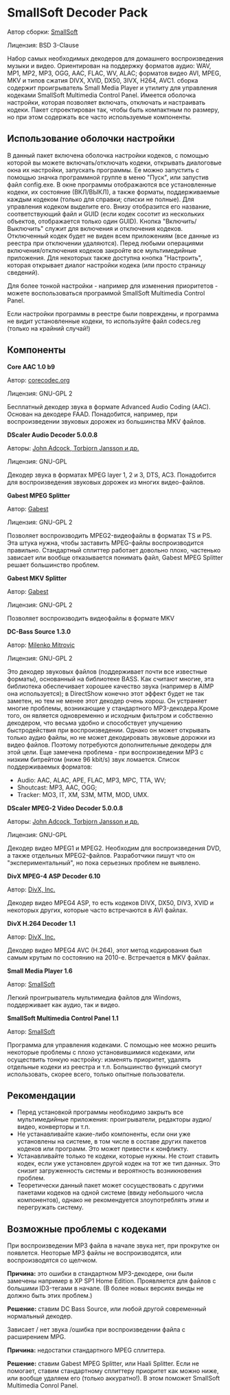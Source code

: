 # SmallSoft Decoder Pack

Автор сборки: [SmallSoft](https://smallsoftru.wordpress.com/)

Лицензия: BSD 3-Clause

Набор самых необходимых декодеров для домашнего воспроизведения музыки и видео. Ориентирован на поддержку форматов аудио: WAV, MP1, MP2, MP3, OGG, AAC, FLAC, WV, ALAC; форматов видео AVI, MPEG, MKV и типов сжатия DIVX, XVID, DX50, 3IVX, H264, AVC1. сборка содержит проигрыватель Small Media Player и утилиту для управления кодеками SmallSoft Multimedia Control Panel. Имеется оболочка настройки, которая позволяет включать, отключать и настраивать кодеки.
Пакет спроектирован так, чтобы быть компактным по размеру, но при этом содержать все часто используемые компоненты.

## Использование оболочки настройки
В данный пакет включена оболочка настройки кодеков, с помощью которой вы можете включать/отключать кодеки, открывать диалоговые окна их настройки, запускать программы. Ее можно запустить с помощью значка программной группе в меню "Пуск", или запустив файл config.exe. В окне программы отображаются все установленные кодеки, их состояние (ВКЛ/ВЫКЛ), а также форматы, поддерживаемые каждым кодеком (только для справки; списки не полные). Для управления кодеком выделите его. Внизу отобразится его название, соответствующий файл и GUID (если кодек сосотит из нескольких объектов, отображается только один GUID). Кнопка "Включить/Выключить" служит для включения и отключения кодеков. Отключенный кодек будет не виден всем приложениям (все данные из реестра при отключении удаляются). Перед любыми операциями включения/отключения кодеков закройте все мультимедийные приложения. Для некоторых также доступна кнопка "Настроить", которая открывает диалог настройки кодека (или просто страницу сведений).

Для более тонкой настройки - например для изменения приоритетов - можете воспользоваться программой SmallSoft Multimedia Control Panel.

Если настройки программы в реестре были повреждены, и программа не видит установленные кодеки, то используйте файл codecs.reg (только на крайний случай!)

## Компоненты

**Core AAC 1.0 b9**

Автор: [corecodec.org](http://corecodec.org/projects/coreaac/)

Лицензия: GNU-GPL 2

Бесплатный декодер звука в формате Advanced Audio Coding (AAC). Основан на декодере FAAD. Понадобится, например, при воспроизведении звуковых дорожек из большинства MKV файлов.

**DScaler Audio Decoder 5.0.0.8**

Авторы: [John Adcock, Torbjorn Jansson и др.](http://deinterlace.sourceforge.net/dscaler5.htm)

Лицензия: GNU-GPL

Декодер звука в форматах MPEG layer 1, 2 и 3, DTS, AC3. Понадобится для воспроизведения звуковых дорожек из многих видео-файлов.

**Gabest MPEG Splitter**

Автор: [Gabest](http://www.sourceforge.net/projects/guliverkli2/)

Лицензия: GNU-GPL 2

Позволяет воспроизводить MPEG2-видеофайлы в форматах TS и PS. Эта штука нужна, чтобы заставить MPEG-файлы воспроизводится правильно. Стандартный сплиттер работает довольно плохо, частенько зависает или вообще отказывается понимать файл, Gabest MPEG Splitter решает большинство проблем.

**Gabest MKV Splitter**

Автор: [Gabest](http://www.sourceforge.net/projects/guliverkli2/)

Лицензия: GNU-GPL 2

Позволяет воспроизводить видеофайлы в формате MKV

**DC-Bass Source 1.3.0**

Автор: [Milenko Mitrovic](http://www.dsp-worx.de)

Лицензия: GNU-GPL 2

Это декодер звуковых файлов (поддерживает почти все известные форматы), основанный на библиотеке BASS. Как считают многие, эта библиотека обеспечивает хорошее качество звука (например в AIMP она используется); в DirectShow конечно этот эффект будет не так заметен, но тем не менее этот декодер очень хорош. Он устраняет многие проблемы, возникающие у стандартного MP3-декодера.Кроме того, он является одновременно и исходным фильтром и собственно декодером, что весьма удобно и способствует улучшению быстродействия при воспроизведении. Однако он может открывать только аудио файлы, но не может декодировать звуковые дорожки из видео файлов. Поэтому потребуются дополнительные декодеры для этой цели. Еще замечена проблема - при воспроизведении MP3 с низким битрейтом (ниже 96 kbit/s) звук ломается. Список поддерживаемых форматов:

- Audio: AAC, ALAC, APE, FLAC, MP3, MPC, TTA, WV;
- Shoutcast: MP3, AAC, OGG;
- Tracker: MO3, IT, XM, S3M, MTM, MOD, UMX.

**DScaler MPEG-2 Video Decoder 5.0.0.8**

Авторы: [John Adcock, Torbjorn Jansson и др.](http://deinterlace.sourceforge.net/dscaler5.htm)

Лицензия: GNU-GPL

Декодер видео MPEG1 и MPEG2. Необходим для воспроизведения DVD, а также отдельных MPEG2-файлов. Разработчики пишут что он "экспериментальный", но пока серьезных проблем не выявлено.

**DivX MPEG-4 ASP Decoder 6.10**

Автор: [DivX, Inc.](http://divx.com/)

Декодер видео MPEG4 ASP, то есть кодеков DIVX, DX50, DIV3, XVID и некоторых других, которые часто встречаются в AVI файлах.

**DivX H.264 Decoder 1.1**

Автор: [DivX, Inc.](http://divx.com/)

Декодер видео MPEG4 AVC (H.264), этот метод кодирования был самым крутым по состоянию на 2010-е. Встречается в MKV файлах.

**Small Media Player 1.6**

Автор: [SmallSoft](https://smallsoftru.wordpress.com/2025/04/28/small-media-player/)

Легкий проигрыватель мультимедиа файлов для Windows, поддерживает как аудио, так и видео.

**SmallSoft Multimedia Control Panel 1.1**

Автор: [SmallSoft](https://smallsoftru.wordpress.com/2025/05/02/multimedia-control-panel/)

Программа для управления кодеками. С помощью нее можно решить некоторые проблемы с плохо установившимися кодеками, или осуществить тонкую настройку: изменять приоритет, удалять отдельные кодеки из реестра и т.п. Большинство функций смогут использовать, скорее всего, только опытные пользователи.

## Рекомендации

- Перед установкой программы необходимо закрыть все мультимедийные приложения: проигрыватели, редакторы аудио/видео, конверторы и т.п. 
- Не устанавливайте какие-либо компоненты, если они уже установлены на системе, в том числе в составе других пакетов кодеков или программ. Это может привести к конфликту.
- Устанавливайте только те кодеки, которые нужны. Не стоит ставить кодек, если уже установлен другой кодек на тот же тип данных. Это снизит загруженность системы и вероятность возникновения проблем.
- Теоретически данный пакет может сосуществовать с другими пакетами кодеков на одной системе (ввиду небольшого числа компонентов), однако не рекомендуется злоупотреблять этим и перегружать систему.

## Возможные проблемы с кодеками
При воспроизведении MP3 файла в начале звука нет, при прокрутке он появлется. Неоторые MP3 файлы не воспроизводятся, или воспроизводятся со щелчком.

**Причина:** это ошибки в стандартном MP3-декодере, они были замечены например в XP SP1 Home Edition. Проявляется для файлов с большими ID3-тегами в начале. (В более новых версиях винды не должно быть этих проблем.)

**Решение:** ставим DC Bass Source, или любой другой современный нормальный декодер.

Зависает / нет звука /ошибка при воспроизведении файла с расширением MPG.

**Причина:** недостатки стандартного MPEG сплиттера.

**Решение:** ставим Gabest MPEG Splitter, или Haali Splitter. Если не помогает, ставим стандартному сплиттеру приоритет как можно ниже, или вообще удаляем его (только аккуратно!). В этом поможет SmallSoft Multimedia Conrol Panel. 
